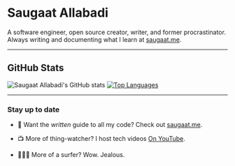 
# Saugaat Allabadi
A software engineer, open source creator, writer, and former procrastinator.
Always writing and documenting what I learn at [saugaat.me](https://www.saugaat.me/).

<hr>

## GitHub Stats

![Saugaat Allabadi's GitHub stats](https://github-readme-stats.vercel.app/api?username=saugaatallabadi&show_icons=&private_count=true)
[![Top Languages](https://github-readme-stats.vercel.app/api/top-langs/?username=saugaatallabadi&layout=compact)]()

<hr>

### Stay up to date

- 📖 Want the _written_ guide to all my code? Check out [saugaat.me](https://saugaat.me).

- 📺 More of thing-watcher? I host tech videos [On YouTube](https://www.youtube.com/playlist?list=PLIivdWyY5sqLsaG5hNms0D9aZRBE7DHBb).

- 🏄🏻‍♂️ More of a surfer? Wow. Jealous.
